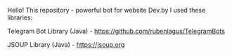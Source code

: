Hello!
This repository - powerful bot for website Dev.by
I used these libraries:

Telegram Bot Library (Java) -
https://github.com/rubenlagus/TelegramBots

JSOUP Library (Java) -
https://jsoup.org
